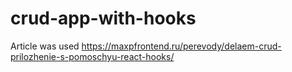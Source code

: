 # crud-app-with-hooks

Article was used https://maxpfrontend.ru/perevody/delaem-crud-prilozhenie-s-pomoschyu-react-hooks/
